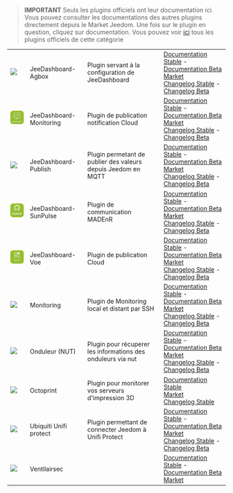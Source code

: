 
>**IMPORTANT**
>Seuls les plugins officiels ont leur documentation ici. Vous pouvez consulter les documentations des autres plugins directement depuis le Market Jeedom. Une fois sur le plugin en question, cliquez sur documentation.
>Vous pouvez voir [ici](https://market.jeedom.com/index.php?v=d&p=market&type=plugin&categorie=monitoring) tous les plugins officiels de cette catégorie


| | | | |
|--- | --- | --- | ---|
|<img src="jeeDashboardAgbox/jeeDashboardAgbox_icon.png" class="pluginLogo" width="100" />|JeeDashboard-Agbox|Plugin servant à la configuration de JeeDashboard|[Documentation Stable](jeeDashboardAgbox/index.md) - [Documentation Beta](jeeDashboardAgbox/beta/index.md)<br/>[Market](https://market.jeedom.com/index.php?v=d&p=market_display&id=4523)<br/>[Changelog Stable](jeeDashboardAgbox/changelog.md) - [Changelog Beta](jeeDashboardAgbox/beta/changelog.md)|
|<img src="jeeDashboardMonitoring/jeeDashboardMonitoring_icon.png" class="pluginLogo" width="100" />|JeeDashboard-Monitoring|Plugin de publication notification Cloud|[Documentation Stable](jeeDashboardMonitoring/index.md) - [Documentation Beta](jeeDashboardMonitoring/beta/index.md)<br/>[Market](https://market.jeedom.com/index.php?v=d&p=market_display&id=4606)<br/>[Changelog Stable](jeeDashboardMonitoring/changelog.md) - [Changelog Beta](jeeDashboardMonitoring/beta/changelog.md)|
|<img src="jeeDashboardPublish/jeeDashboardPublish_icon.png" class="pluginLogo" width="100" />|JeeDashboard-Publish|Plugin permetant de publier des valeurs depuis Jeedom en MQTT|[Documentation Stable](jeeDashboardPublish/index.md) - [Documentation Beta](jeeDashboardPublish/beta/index.md)<br/>[Market](https://market.jeedom.com/index.php?v=d&p=market_display&id=4482)<br/>[Changelog Stable](jeeDashboardPublish/changelog.md) - [Changelog Beta](jeeDashboardPublish/beta/changelog.md)|
|<img src="jeeDashboardSunPulse/jeeDashboardSunPulse_icon.png" class="pluginLogo" width="100" />|JeeDashboard-SunPulse|Plugin de communication MADEnR|[Documentation Stable](jeeDashboardSunPulse/index.md) - [Documentation Beta](jeeDashboardSunPulse/beta/index.md)<br/>[Market](https://market.jeedom.com/index.php?v=d&p=market_display&id=4574)<br/>[Changelog Stable](jeeDashboardSunPulse/changelog.md) - [Changelog Beta](jeeDashboardSunPulse/beta/changelog.md)|
|<img src="jeeDashboardVoe/jeeDashboardVoe_icon.png" class="pluginLogo" width="100" />|JeeDashboard-Voe|Plugin de publication Cloud|[Documentation Stable](jeeDashboardVoe/index.md) - [Documentation Beta](jeeDashboardVoe/beta/index.md)<br/>[Market](https://market.jeedom.com/index.php?v=d&p=market_display&id=4570)<br/>[Changelog Stable](jeeDashboardVoe/changelog.md) - [Changelog Beta](jeeDashboardVoe/beta/changelog.md)|
|<img src="monitoring2/monitoring2_icon.png" class="pluginLogo" width="100" />|Monitoring|Plugin de Monitoring local et distant par SSH|[Documentation Stable](monitoring2/index.md) - [Documentation Beta](monitoring2/beta/index.md)<br/>[Market](https://market.jeedom.com/index.php?v=d&p=market_display&id=3317)<br/>[Changelog Stable](monitoring2/changelog.md) - [Changelog Beta](monitoring2/beta/changelog.md)|
|<img src="nut/nut_icon.png" class="pluginLogo" width="100" />|Onduleur (NUT)|Plugin pour récuperer les informations des onduleurs via nut|[Documentation Stable](nut/index.md) - [Documentation Beta](nut/beta/index.md)<br/>[Market](https://market.jeedom.com/index.php?v=d&p=market_display&id=1500)<br/>[Changelog Stable](nut/changelog.md) - [Changelog Beta](nut/beta/changelog.md)|
|<img src="octoprint/octoprint_icon.png" class="pluginLogo" width="100" />|Octoprint|Plugin pour monitorer vos serveurs d'impression 3D|[Documentation Stable](octoprint/index.md)<br/>[Market](https://market.jeedom.com/index.php?v=d&p=market_display&id=3295)<br/>[Changelog Stable](octoprint/changelog.md)|
|<img src="unifiprotect/unifiprotect_icon.png" class="pluginLogo" width="100" />|Ubiquiti Unifi protect|Plugin permettant de connecter Jeedom à Unifi Protect|[Documentation Stable](unifiprotect/index.md) - [Documentation Beta](unifiprotect/beta/index.md)<br/>[Market](https://market.jeedom.com/index.php?v=d&p=market_display&id=4188)<br/>[Changelog Stable](unifiprotect/changelog.md) - [Changelog Beta](unifiprotect/beta/changelog.md)|
|<img src="ventilairsec/ventilairsec_icon.png" class="pluginLogo" width="100" />|Ventilairsec||[Documentation Stable](ventilairsec/index.md) - [Documentation Beta](ventilairsec/beta/index.md)<br/>[Market](https://market.jeedom.com/index.php?v=d&p=market_display&id=3895)|

